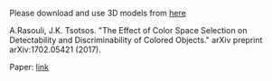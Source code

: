 Please download and use 3D models from [here](https://data.nvision2.eecs.yorku.ca/3DGEMS/)

A.Rasouli, J.K. Tsotsos. "The Effect of Color Space Selection on Detectability and Discriminability of Colored Objects." arXiv preprint arXiv:1702.05421 (2017).

Paper: [link](https://arxiv.org/abs/1702.05421)